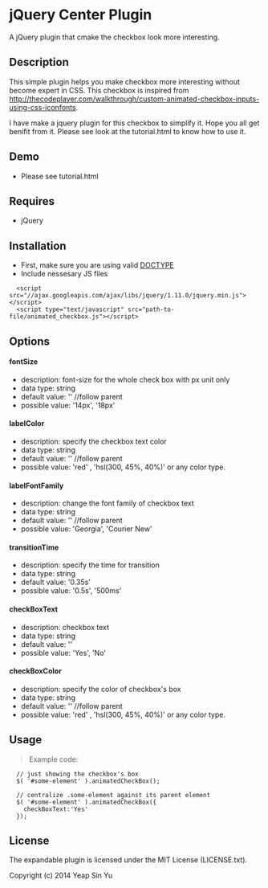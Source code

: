 # jQuery Center Plugin

A jQuery plugin that cmake the checkbox look more interesting.



## Description

This simple plugin helps you make checkbox more interesting without become expert in CSS. This checkbox is inspired from http://thecodeplayer.com/walkthrough/custom-animated-checkbox-inputs-using-css-iconfonts.

I have make a jquery plugin for this checkbox to simplify it. Hope you all get benifit from it. Please see look at the tutorial.html to know how to use it.


## Demo
 - Please see tutorial.html


## Requires
  - jQuery


## Installation
  - First, make sure you are using valid [DOCTYPE](http://bit.ly/hQK1Rk)
  - Include nessesary JS files

<!-- -->

      <script src="//ajax.googleapis.com/ajax/libs/jquery/1.11.0/jquery.min.js"></script>
      <script type="text/javascript" src="path-to-file/animated_checkbox.js"></script>



## Options

#### fontSize
  - description: font-size for the whole check box with px unit only
  - data type: string
  - default value: '' //follow parent
  - possible value: '14px', '18px'

#### labelColor
  - description: specify the checkbox text color
  - data type: string
  - default value: '' //follow parent 
  - possible value: 'red' , 'hsl(300, 45%, 40%)' or any color type.

#### labelFontFamily
  - description: change the font family of checkbox text
  - data type: string
  - default value: '' //follow parent
  - possible value: 'Georgia', 'Courier New'

#### transitionTime
  - description: specify the time for transition
  - data type: string
  - default value: '0.35s'
  - possible value: '0.5s', '500ms'
  
#### checkBoxText
  - description: checkbox text
  - data type: string
  - default value: ''
  - possible value: 'Yes', 'No'
  
#### checkBoxColor
  - description: specify the color of checkbox's box
  - data type: string
  - default value: '' //follow parent 
  - possible value: 'red' , 'hsl(300, 45%, 40%)' or any color type.

## Usage
> Example code:

      // just showing the checkbox's box
      $( '#some-element' ).animatedCheckBox();

      // centralize .some-element against its parent element
      $( '#some-element' ).animatedCheckBox({
        checkBoxText:'Yes'
      });


## License

The expandable plugin is licensed under the MIT License (LICENSE.txt).

Copyright (c) 2014 Yeap Sin Yu
